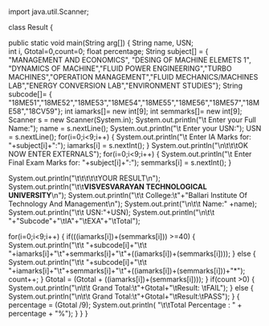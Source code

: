 import java.util.Scanner;

class Result
{

public static void main(String arg[])
{
    String name, USN;   
    int i, Gtotal=0,count=0;
    float percentage;
 String subject[] = { "MANAGEMENT AND ECONOMICS", "DESING OF MACHINE ELEMETS 1", "DYNAMICS OF MACHINE","FLUID POWER ENGINEERING","TURBO MACHINES","OPERATION MANAGEMENT","FLUID MECHANICS/MACHINES LAB","ENERGY CONVERSION LAB","ENVIRONMENT STUDIES"}; String subcode[]= { "18ME51","18ME52","18ME53","18ME54","18ME55","18ME56","18ME57","18ME58","18CV59"};
 int iamarks[]= new int[9];
 int semmarks[]= new int[9];
  Scanner s = new Scanner(System.in);
  System.out.println("\t Enter your Full Name:");
  name = s.nextLine();
  System.out.println("\t Enter your USN:");
  USN = s.nextLine();
for(i=0;i<9;i++)
{
    System.out.println("\t Enter IA Marks for: "+subject[i]+":");
    iamarks[i] = s.nextInt();
}
 System.out.println("\n\t\t\tOK NOW ENTER EXTERNALS");
for(i=0;i<9;i++)
{
    System.out.println("\t Enter Final Exam Marks for: "+subject[i]+":");
    semmarks[i] = s.nextInt();
}

  System.out.println("\t\t\t\t\tYOUR RESULT\n");
  System.out.println("\t\t**VISVESVARAYAN TECHNOLOGICAL UNIVERSITY**\n");
  System.out.println("\t\t College:\t"+"Ballari Institute Of Technology And Management\n");
  System.out.print("\n\t\t Name:" +name);
  System.out.println("\t\t USN:"+USN);
  System.out.println("\n\t\t "+"Subcode"+"\tIA"+"\tEXA"+"\tTotal");

for(i=0;i<9;i++)
{
       if(((iamarks[i])+(semmarks[i])) >=40)
       {
        System.out.println("\t\t "+subcode[i]+"\t\t "+iamarks[i]+"\t"+semmarks[i]+"\t"+((iamarks[i])+(semmarks[i])));
       }
       else
      {
      System.out.println("\t\t "+subcode[i]+"\t\t "+iamarks[i]+"\t"+semmarks[i]+"\t"+((iamarks[i])+(semmarks[i]))+"*");
      count++;
      }
      Gtotal = (Gtotal + ((iamarks[i])+(semmarks[i])));
}
if(count >0)
{
 System.out.println("\n\t\t Grand Total:\t"+Gtotal+"\tResult: \tFAIL");
}
else
{
System.out.println("\n\t\t Grand Total:\t"+Gtotal+"\tResult:\tPASS");
}
{
	 percentage = (Gtotal /9);
     System.out.println(
         "\t\tTotal Percentage : " + percentage + "%");
}
}
}
